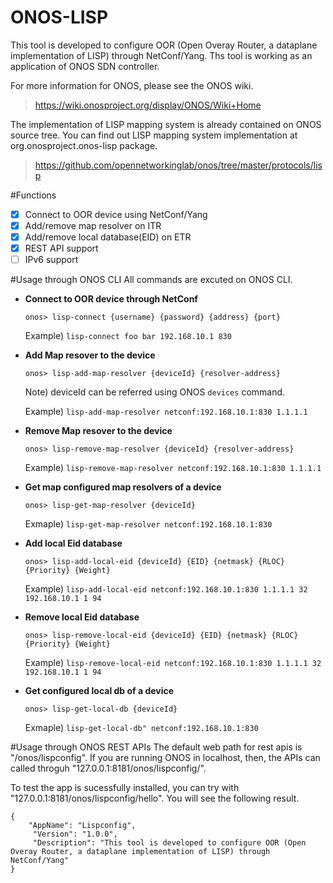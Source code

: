# ONOS-LISP

This tool is developed to configure OOR (Open Overay Router, a dataplane implementation of LISP) through NetConf/Yang. 
Ths tool is working as an application of ONOS SDN controller. 

For more information for ONOS, please see the ONOS wiki. 
> https://wiki.onosproject.org/display/ONOS/Wiki+Home

The implementation of LISP mapping system is already contained on ONOS source tree. 
You can find out LISP mapping system implementation at org.onosproject.onos-lisp package.
> https://github.com/opennetworkinglab/onos/tree/master/protocols/lisp

#Functions
- [x] Connect to OOR device using NetConf/Yang
- [x] Add/remove map resolver on ITR
- [x] Add/remove local database(EID) on ETR
- [x] REST API support
- [ ] IPv6 support

#Usage through ONOS CLI
All commands are excuted on ONOS CLI. 

* **Connect to OOR device through NetConf**

  ```onos> lisp-connect {username} {password} {address} {port}```

  Example) ```lisp-connect foo bar 192.168.10.1 830```
  
* **Add Map resover to the device**

  ```onos> lisp-add-map-resolver {deviceId} {resolver-address}```

  Note) deviceId can be referred using ONOS `devices` command. 

  Example) ```lisp-add-map-resolver netconf:192.168.10.1:830 1.1.1.1```

* **Remove Map resover to the device**

  ```onos> lisp-remove-map-resolver {deviceId} {resolver-address}```

  Example) ```lisp-remove-map-resolver netconf:192.168.10.1:830 1.1.1.1```

* **Get map configured map resolvers of a device**

  ```onos> lisp-get-map-resolver {deviceId}```
  
  Exmaple) ```lisp-get-map-resolver netconf:192.168.10.1:830```
  
* **Add local Eid database**

  ```onos> lisp-add-local-eid {deviceId} {EID} {netmask} {RLOC} {Priority} {Weight}```
  
  Example) ```lisp-add-local-eid netconf:192.168.10.1:830 1.1.1.1 32 192.168.10.1 1 94```
  
* **Remove local Eid database**

  ```onos> lisp-remove-local-eid {deviceId} {EID} {netmask} {RLOC} {Priority} {Weight}```
  
  Example) ```lisp-remove-local-eid netconf:192.168.10.1:830 1.1.1.1 32 192.168.10.1 1 94```
  
* **Get configured local db of a device**

  ```onos> lisp-get-local-db {deviceId}```
  
  Exmaple) ```lisp-get-local-db" netconf:192.168.10.1:830```
  
#Usage through ONOS REST APIs
  The default web path for rest apis is "/onos/lispconfig".
  If you are running ONOS in localhost, then, the APIs can called throguh "127.0.0.1:8181/onos/lispconfig/".
  
  To test the app is sucessfully installed, you can try with "127.0.0.1:8181/onos/lispconfig/hello".
  You will see the following result. 
  
    {     
        "AppName": "Lispconfig",    
         "Version": "1.0.0",    
         "Description": "This tool is developed to configure OOR (Open Overay Router, a dataplane implementation of LISP) through NetConf/Yang"    
    }    

